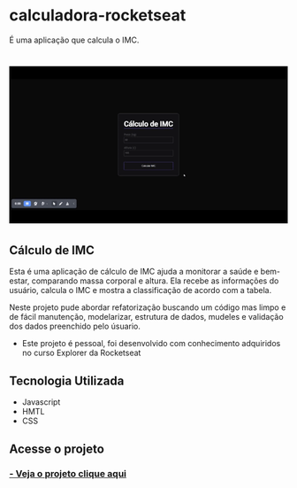 # calculadora-rocketseat
É uma aplicação que calcula o IMC.
<h1><img src="img/calculadora.gif"></h1>

##  Cálculo de IMC 

Esta é uma aplicação de cálculo de IMC ajuda a monitorar a saúde e bem-estar, comparando massa corporal e altura. Ela recebe as informações do usuário, calcula o IMC e mostra a classificação de acordo com a tabela.

Neste projeto pude abordar refatorização buscando um código mas limpo e de fácil manutenção, modelarizar, estrutura de dados, mudeles e validação dos dados preenchido pelo úsuario.

- Este projeto é pessoal, foi desenvolvido com conhecimento adquiridos no curso Explorer da Rocketseat

## Tecnologia Utilizada

- Javascript
- HMTL
- CSS


## Acesse o projeto

 <h3>
        <a href="https://lyrisnunes.github.io/calculadora-rocketseat/"> - Veja o projeto clique aqui </a>
</h3>

